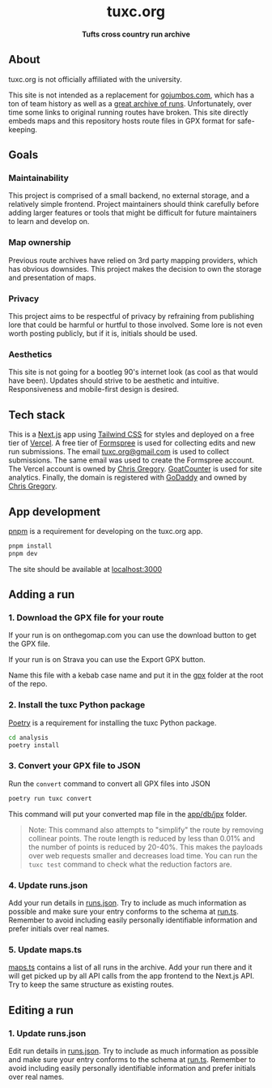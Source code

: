 <div align="center">
    <h1>tuxc.org</h1>
    <p>
        <strong>Tufts cross country run archive</strong>
    </p>
</div>

## About

tuxc.org is not officially affiliated with the university.

This site is not intended as a replacement for [gojumbos.com](https://www.gojumbos.com), which has a ton of team history as well as a [great archive of runs](https://www.gojumbos.com/maps.php). Unfortunately, over time some links to original running routes have broken. This site directly embeds maps and this repository hosts route files in GPX format for safe-keeping.

## Goals

### Maintainability

This project is comprised of a small backend, no external storage, and a relatively simple frontend. Project maintainers should think carefully before adding larger features or tools that might be difficult for future maintainers to learn and develop on.

### Map ownership

Previous route archives have relied on 3rd party mapping providers, which has obvious downsides. This project makes the decision to own the storage and presentation of maps.

### Privacy

This project aims to be respectful of privacy by refraining from publishing lore that could be harmful or hurtful to those involved. Some lore is not even worth posting publicly, but if it is, initials should be used.

### Aesthetics

This site is not going for a bootleg 90's internet look (as cool as that would have been). Updates should strive to be aesthetic and intuitive. Responsiveness and mobile-first design is desired.

## Tech stack

This is a [Next.js](https://nextjs.org) app using [Tailwind CSS](https://tailwindcss.com) for styles and deployed on a free tier of [Vercel](https://vercel.com). A free tier of [Formspree](https://formspree.io) is used for collecting edits and new run submissions. The email <tuxc.org@gmail.com> is used to collect submissions. The same email was used to create the Formspree account. The Vercel account is owned by [Chris Gregory](mailto:christopher.b.gregory@gmail.com). [GoatCounter](https://www.goatcounter.com) is used for site analytics. Finally, the domain is registered with [GoDaddy](https://www.godaddy.com/) and owned by [Chris Gregory](mailto:christopher.b.gregory@gmail.com).

## App development

[pnpm](https://pnpm.io/installation) is a requirement for developing on the tuxc.org app.

```bash
pnpm install
pnpm dev
```

The site should be available at [localhost:3000](http://localhost:3000)

## Adding a run

### 1. Download the GPX file for your route

If your run is on onthegomap.com you can use the download button to get the GPX file.

If your run is on Strava you can use the Export GPX button.

Name this file with a kebab case name and put it in the [gpx](gpx) folder at the root of the repo.

### 2. Install the tuxc Python package

[Poetry](https://python-poetry.org/docs/#installation) is a requirement for installing the tuxc Python package.

```bash
cd analysis
poetry install
```

### 3. Convert your GPX file to JSON

Run the `convert` command to convert all GPX files into JSON

```bash
poetry run tuxc convert
```

This command will put your converted map file in the [app/db/jpx](app/db/jpx) folder.

> Note: This command also attempts to "simplify" the route by removing collinear points. The route length is reduced by less than 0.01% and the number of points is reduced by 20-40%. This makes the payloads over web requests smaller and decreases load time. You can run the `tuxc test` command to check what the reduction factors are.

### 4. Update runs.json

Add your run details in [runs.json](app/db/runs.json). Try to include as much information as possible and make sure your entry conforms to the schema at [run.ts](app/lib/models/run.ts). Remember to avoid including easily personally identifiable information and prefer initials over real names.

### 5. Update maps.ts

[maps.ts](app/db/maps.ts) contains a list of all runs in the archive. Add your run there and it will get picked up by all API calls from the app frontend to the Next.js API. Try to keep the same structure as existing routes.

## Editing a run

### 1. Update runs.json

Edit run details in [runs.json](app/db/runs.json). Try to include as much information as possible and make sure your entry conforms to the schema at [run.ts](app/lib/models/run.ts). Remember to avoid including easily personally identifiable information and prefer initials over real names.
